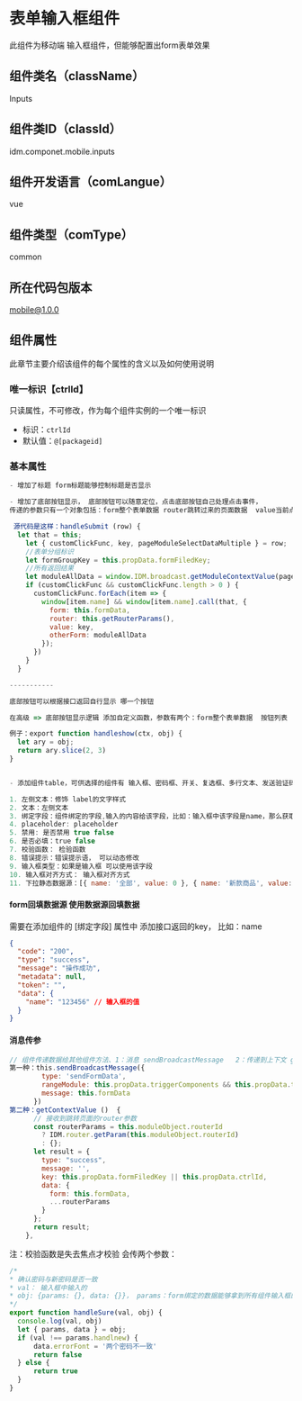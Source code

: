 # 表单输入框组件
此组件为移动端 输入框组件，但能够配置出form表单效果
## 组件类名（className）
Inputs
## 组件类ID（classId）
idm.componet.mobile.inputs
## 组件开发语言（comLangue）
vue
## 组件类型（comType）
common
## 所在代码包版本
mobile@1.0.0
## 组件属性
此章节主要介绍该组件的每个属性的含义以及如何使用说明
### 唯一标识【ctrlId】
只读属性，不可修改，作为每个组件实例的一个唯一标识
- 标识：`ctrlId`
- 默认值：`@[packageid]`
### 基本属性


```js
- 增加了标题 form标题能够控制标题是否显示

- 增加了底部按钮显示， 底部按钮可以随意定位，点击底部按钮自己处理点击事件，
传递的参数只有一个对象包括：form整个表单数据 router跳转过来的页面数据  value当前点击的key otherForm其他组件form发送的值

 源代码是这样：handleSubmit (row) {
  let that = this;
    let { customClickFunc, key, pageModuleSelectDataMultiple } = row;
    //表单分组标识
    let formGroupKey = this.propData.formFiledKey;
    //所有返回结果
    let moduleAllData = window.IDM.broadcast.getModuleContextValue(pageModuleSelectDataMultiple,formGroupKey);
    if (customClickFunc && customClickFunc.length > 0 ) {
      customClickFunc.forEach(item => {
        window[item.name] && window[item.name].call(that, {
          form: this.formData,
          router: this.getRouterParams(),
          value: key,
          otherForm: moduleAllData
        });
      })
    }
  }

-----------

底部按钮可以根据接口返回自行显示 哪一个按钮

在高级 => 底部按钮显示逻辑 添加自定义函数，参数有两个：form整个表单数据  按钮列表

例子：export function handleshow(ctx, obj) {
  let ary = obj;
  return ary.slice(2, 3)
}

```

```js

- 添加组件table，可供选择的组件有 输入框、密码框、开关、复选框、多行文本、发送验证码 动作面板(下拉框)

1. 左侧文本：修饰 label的文字样式
2. 文本：左侧文本
3. 绑定字段：组件绑定的字段,输入的内容给该字段，比如：输入框中该字段是name，那么获取到数据就是 name:xxx
4. placeholder: placeholder
5. 禁用: 是否禁用 true false
6. 是否必填：true false
7. 校验函数： 检验函数
8. 错误提示：错误提示语， 可以动态修改
9. 输入框类型：如果是输入框 可以使用该字段  
10. 输入框对齐方式： 输入框对齐方式
11. 下拉静态数据源：[{ name: '全部', value: 0 }, { name: '新款商品', value: 1 }, { name: '活动商品', value: 2 }]

```


#### form回填数据源  使用数据源回填数据
需要在添加组件的 [绑定字段] 属性中 添加接口返回的key， 比如：name 
```json
{
  "code": "200",
  "type": "success",
  "message": "操作成功",
  "metadata": null,
  "token": "",
  "data": {
    "name": "123456" // 输入框的值
  }
}

```

#### 消息传参
```js
// 组件传递数据给其他组件方法、1：消息 sendBroadcastMessage   2：传递到上下文 getContextValue
第一种：this.sendBroadcastMessage({
        type: 'sendFormData',
        rangeModule: this.propData.triggerComponents && this.propData.triggerComponents.map(el => el.moduleId),
        message: this.formData
      })
第二种：getContextValue ()  {
      // 接收到跳转页面的router参数
      const routerParams = this.moduleObject.routerId
        ? IDM.router.getParam(this.moduleObject.routerId)
        : {};
      let result = {
        type: "success",
        message: '',
        key: this.propData.formFiledKey || this.propData.ctrlId,
        data: {
          form: this.formData,
          ...routerParams
        }
      };
      return result;
    },
```




注：校验函数是失去焦点才校验 会传两个参数： 

```js
/*
* 确认密码与新密码是否一致
* val： 输入框中输入的
* obj: {params: {}, data: {}}， params：form绑定的数据能够拿到所有组件输入框的内容  obj: 当前组件绑定的数据， 可以data.errorFont='' 修改错误提示语
*/
export function handleSure(val, obj) {
  console.log(val, obj)
  let { params, data } = obj;
  if (val !== params.handlnew) {
      data.errorFont = '两个密码不一致'
      return false
  } else {
      return true
  }
}
```

